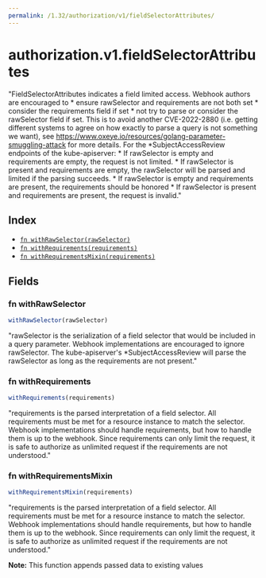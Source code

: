 ```yaml
---
permalink: /1.32/authorization/v1/fieldSelectorAttributes/
---
```


# authorization.v1.fieldSelectorAttributes

"FieldSelectorAttributes indicates a field limited access. Webhook authors are encouraged to * ensure rawSelector and requirements are not both set * consider the requirements field if set * not try to parse or consider the rawSelector field if set. This is to avoid another CVE-2022-2880 (i.e. getting different systems to agree on how exactly to parse a query is not something we want), see https://www.oxeye.io/resources/golang-parameter-smuggling-attack for more details. For the *SubjectAccessReview endpoints of the kube-apiserver: * If rawSelector is empty and requirements are empty, the request is not limited. * If rawSelector is present and requirements are empty, the rawSelector will be parsed and limited if the parsing succeeds. * If rawSelector is empty and requirements are present, the requirements should be honored * If rawSelector is present and requirements are present, the request is invalid."

## Index

* [`fn withRawSelector(rawSelector)`](#fn-withrawselector)
* [`fn withRequirements(requirements)`](#fn-withrequirements)
* [`fn withRequirementsMixin(requirements)`](#fn-withrequirementsmixin)

## Fields

### fn withRawSelector

```ts
withRawSelector(rawSelector)
```

"rawSelector is the serialization of a field selector that would be included in a query parameter. Webhook implementations are encouraged to ignore rawSelector. The kube-apiserver's *SubjectAccessReview will parse the rawSelector as long as the requirements are not present."

### fn withRequirements

```ts
withRequirements(requirements)
```

"requirements is the parsed interpretation of a field selector. All requirements must be met for a resource instance to match the selector. Webhook implementations should handle requirements, but how to handle them is up to the webhook. Since requirements can only limit the request, it is safe to authorize as unlimited request if the requirements are not understood."

### fn withRequirementsMixin

```ts
withRequirementsMixin(requirements)
```

"requirements is the parsed interpretation of a field selector. All requirements must be met for a resource instance to match the selector. Webhook implementations should handle requirements, but how to handle them is up to the webhook. Since requirements can only limit the request, it is safe to authorize as unlimited request if the requirements are not understood."

**Note:** This function appends passed data to existing values
